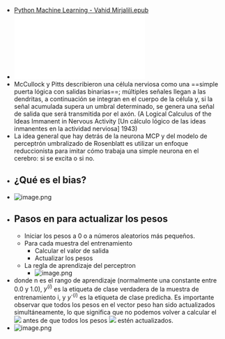 - [Python Machine Learning - Vahid Mirjalili.epub](../assets/Python_Machine_Learning_-_Vahid_Mirjalili_1664928104799_0.epub)
- ![the-perceptron_ca283e9f-bd76-4564-9309-0a50877d4c35.pdf](../assets/the-perceptron_ca283e9f-bd76-4564-9309-0a50877d4c35_1664925607469_0.pdf)
- McCullock y Pitts describieron una célula nerviosa como una ==simple puerta lógica con salidas binarias==; múltiples señales llegan a las dendritas, a continuación se integran en el cuerpo de la célula y, si la señal acumulada supera un umbral determinado, se genera una señal de salida que será transmitida por el axón. (A Logical Calculus of the Ideas Immanent in Nervous Activity [Un cálculo lógico de las ideas inmanentes en la actividad nerviosa] 1943)
- La idea general que hay detrás de la neurona MCP y del modelo de perceptrón umbralizado de Rosenblatt es utilizar un enfoque reduccionista para imitar cómo trabaja una simple neurona en el cerebro: si se excita o si no.
- ## ¿Qué es el bias?
- ![image.png](../assets/image_1665328696997_0.png)
- ## Pasos en para actualizar los pesos
	- Iniciar los pesos a 0 o a números aleatorios más pequeños.
	- Para cada muestra del entrenamiento
		- Calcular el valor de salida
		- Actualizar los pesos
	- La regla de aprendizaje del perceptron
		- ![image.png](../assets/image_1665329645325_0.png)
- donde n es el rango de aprendizaje (normalmente una constante entre 0.0 y 1.0), $y^{(i)}$ es la etiqueta de clase verdadera de la muestra de entrenamiento i, y  $y´^{(i)}$ es la etiqueta de clase predicha. Es importante observar que todos los pesos en el vector peso han sido actualizados simultáneamente, lo que significa que no podemos volver a calcular el ![](../Images/B07030_02_38.jpg) antes de que todos los pesos ![](../Images/B07030_02_34.jpg) estén actualizados.
- ![image.png](../assets/image_1665330030784_0.png)
